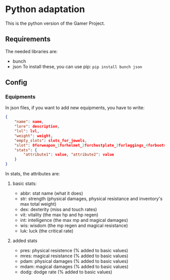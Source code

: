 # Python adaptation

This is the python version of the Gamer Project.

## Requirements
The needed libraries are:
* bunch
* json
To install these, you can use pip: `pip install bunch json`

## Config
### Equipments
In json files, if you want to add new equipments, you have to write:

```json
{
	"name": name,
	"lore": description,
	"lvl": lvl,
	"weight": weight,
	"empty_slots": slots_for_jewels,
	"slot": 0forweapon_1forhelmet_2forchestplate_3forleggings_4forboots,
	"stats": {
		"attribute1": value, "attribute2": value
	}
}
```

In stats, the attributes are:

1. basic stats:
	* abbr: stat name (what it does)
	* str: strength (physical damages, physical resistance and inventory's max total weight)
	* dex: dexterity (miss and touch rates)
	* vit: vitality (the max hp and hp regen)
	* int: intelligence (the max mp and magical damages)
	* wis: wisdom (the mp regen and magical resistance)
	* luk: luck (the critical rate)

2. added stats
	* pres: physical resistence (% added to basic values)
	* mres: magical resistance (% added to basic values)
	* pdam: physical damages (% added to basic values)
	* mdam: magical damages (% added to basic values)
	* dodg: dodge rate (% added to basic values)
